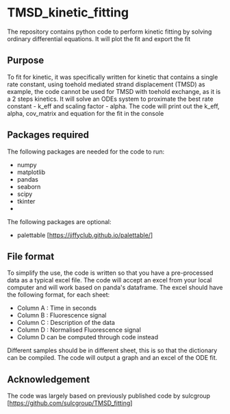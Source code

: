 # TMSD_kinetic_fitting
The repository contains python code to perform kinetic fitting by solving ordinary differential equations. It will plot the fit and export the fit

## Purpose
To fit for kinetic, it was specifically written for kinetic that contains a single rate constant, using toehold mediated strand displacement (TMSD) as example, the code cannot be used for TMSD with toehold exchange, as it is a 2 steps kinetics. It will solve an ODEs system to proximate the best rate constant - k_eff and scaling factor - alpha. The code will print out the k_eff, alpha, cov_matrix and equation for the fit in the console

## Packages required
The following packages are needed for the code to run:
  - numpy
  - matplotlib
  - pandas
  - seaborn
  - scipy
  - tkinter
  - 

The following packages are optional:
  - palettable [https://jiffyclub.github.io/palettable/]

## File format
To simplify the use, the code is written so that you have a pre-processed data as a typical excel file.
The code will accept an excel from your local computer and will work based on panda's dataframe.
The excel should have the following format, for each sheet:
  - Column A : Time in seconds
  - Column B : Fluorescence signal
  - Column C : Description of the data
  - Column D : Normalised Fluorescence signal
  - Column D can be computed through code instead

Different samples should be in different sheet, this is so that the dictionary can be compiled. The code will output a graph and an excel of the ODE fit.

## Acknowledgement
The code was largely based on previously published code by sulcgroup [https://github.com/sulcgroup/TMSD_fitting]

